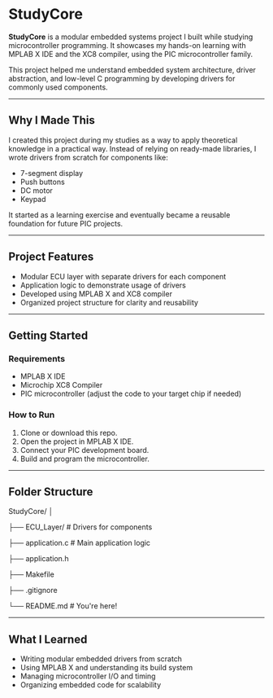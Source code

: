 # StudyCore

**StudyCore** is a modular embedded systems project I built while studying microcontroller programming. It showcases my hands-on learning with MPLAB X IDE and the XC8 compiler, using the PIC microcontroller family.

This project helped me understand embedded system architecture, driver abstraction, and low-level C programming by developing drivers for commonly used components.

---

##  Why I Made This

I created this project during my studies as a way to apply theoretical knowledge in a practical way. Instead of relying on ready-made libraries, I wrote drivers from scratch for components like:

- 7-segment display
- Push buttons
- DC motor
- Keypad

It started as a learning exercise and eventually became a reusable foundation for future PIC projects.

---

##  Project Features

- Modular ECU layer with separate drivers for each component
- Application logic to demonstrate usage of drivers
- Developed using MPLAB X and XC8 compiler
- Organized project structure for clarity and reusability

---

##  Getting Started

### Requirements

- MPLAB X IDE
- Microchip XC8 Compiler
- PIC microcontroller (adjust the code to your target chip if needed)

### How to Run

1. Clone or download this repo.
2. Open the project in MPLAB X IDE.
3. Connect your PIC development board.
4. Build and program the microcontroller.

---

##  Folder Structure

StudyCore/
│

├── ECU_Layer/ # Drivers for components

├── application.c # Main application logic

├── application.h

├── Makefile

├── .gitignore

└── README.md # You're here!

---

##  What I Learned

- Writing modular embedded drivers from scratch
- Using MPLAB X and understanding its build system
- Managing microcontroller I/O and timing
- Organizing embedded code for scalability
